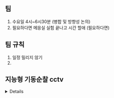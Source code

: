 ## 팀
1. 수요일 4시~6시30분 (병합 및 방향성 논의)
2. 필요하다면 메응실 실험 끝나고 시간 할애 (필요하다면)
## 팀 규칙
1. 일정 밀리지 않기
2. 
## 지능형 기동순찰 cctv
<details>
  1. ㅁㅁ
  2. 
</details>
